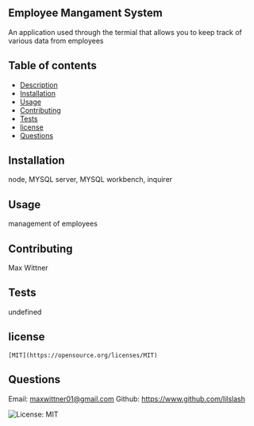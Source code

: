 ## Employee Mangament System

    

An application used through the termial that allows you to keep track of various data from employees

## Table of contents

- [Description](#description)
- [Installation](#installation)
- [Usage](#usage)
- [Contributing](#contributing)
- [Tests](#tests)
- [license](#license)
- [Questions](#questions)

## Installation
node, MYSQL server, MYSQL workbench, inquirer

## Usage
management of employees

## Contributing

Max Wittner
## Tests

undefined
## license 
    
    [MIT](https://opensource.org/licenses/MIT)

## Questions

Email: maxwittner01@gmail.com
Github: https://www.github.com/lilslash


![License: MIT](https://img.shields.io/badge/License-MIT-blueviolet.svg)
    